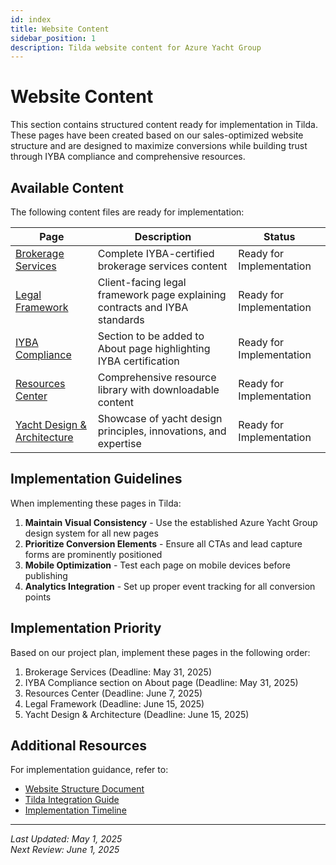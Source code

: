 ```yaml
---
id: index
title: Website Content
sidebar_position: 1
description: Tilda website content for Azure Yacht Group
---
```


# Website Content

This section contains structured content ready for implementation in Tilda. These pages have been created based on our sales-optimized website structure and are designed to maximize conversions while building trust through IYBA compliance and comprehensive resources.

## Available Content

The following content files are ready for implementation:

| Page | Description | Status |
|------|-------------|--------|
| [Brokerage Services](./brokerage) | Complete IYBA-certified brokerage services content | Ready for Implementation |
| [Legal Framework](./legal-framework) | Client-facing legal framework page explaining contracts and IYBA standards | Ready for Implementation |
| [IYBA Compliance](./iyba-compliance) | Section to be added to About page highlighting IYBA certification | Ready for Implementation |
| [Resources Center](./resources) | Comprehensive resource library with downloadable content | Ready for Implementation |
| [Yacht Design & Architecture](./yacht-design) | Showcase of yacht design principles, innovations, and expertise | Ready for Implementation |

## Implementation Guidelines

When implementing these pages in Tilda:

1. **Maintain Visual Consistency** - Use the established Azure Yacht Group design system for all new pages
2. **Prioritize Conversion Elements** - Ensure all CTAs and lead capture forms are prominently positioned
3. **Mobile Optimization** - Test each page on mobile devices before publishing
4. **Analytics Integration** - Set up proper event tracking for all conversion points

## Implementation Priority

Based on our project plan, implement these pages in the following order:

1. Brokerage Services (Deadline: May 31, 2025)
2. IYBA Compliance section on About page (Deadline: May 31, 2025)
3. Resources Center (Deadline: June 7, 2025)
4. Legal Framework (Deadline: June 15, 2025)
5. Yacht Design & Architecture (Deadline: June 15, 2025)

## Additional Resources

For implementation guidance, refer to:
- [Website Structure Document](../website-architecture/site-structure)
- [Tilda Integration Guide](../website-architecture/tilda-integration)
- [Implementation Timeline](../WEBSITE_STRUCTURE_ALIGNMENT#timeline-for-completion)

---

*Last Updated: May 1, 2025*  
*Next Review: June 1, 2025* 